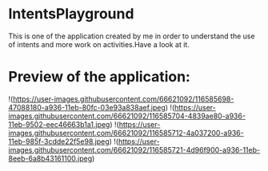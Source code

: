 # IntentsPlayground
This is one of the application created by me in order to understand the use of intents and more work on activities.Have a look at it.

# Preview of the application:

!(https://user-images.githubusercontent.com/66621092/116585698-47088180-a936-11eb-80fc-03e93a838aef.jpeg)
!(https://user-images.githubusercontent.com/66621092/116585704-4839ae80-a936-11eb-9502-eec46663b1a1.jpeg)
!(https://user-images.githubusercontent.com/66621092/116585712-4a037200-a936-11eb-985f-3cdde22f5e98.jpeg)
!(https://user-images.githubusercontent.com/66621092/116585721-4d96f900-a936-11eb-8eeb-6a8b43161100.jpeg)
